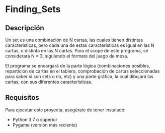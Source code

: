 # Finding_Sets
## Descripción
Un set es una combinación de N cartas, las cuales tienen distintas carácteristicas, 
pero cada una de estas características es igual en las N cartas, o distinta en las N cartas. Para el scope de este programa, se considerará N = 3, siguiendo el formato del juego de mesa.

El programa se encargará de la parte lógica (combinaciones posibles, repartición de cartas en el tablero, comprobación de cartas seleccionadas para saber si son sets o no, etc) y una parte gráfica, la cual dibujará las cartas, con sus diferentes características.

## Requisitos
Para ejecutar este proyecta, asegúrate de tener instalado:

- Python 3.7 o superior
- Pygame (versión más reciente)

